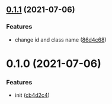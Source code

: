 ## [0.1.1](https://github.com/jambonn/vue-next-progressbar/compare/v0.1.0...v0.1.1) (2021-07-06)


### Features

* change id and class name ([86d4c68](https://github.com/jambonn/vue-next-progressbar/commit/86d4c6822af7e2af3ede116737026ca6e9718e50))



# 0.1.0 (2021-07-06)


### Features

* init ([cb4d2c4](https://github.com/jambonn/vue-next-progressbar/commit/cb4d2c45b9e7bd8d92ed095e299817addf5e3c8b))



